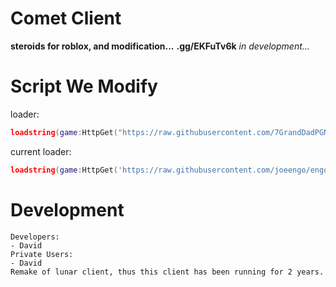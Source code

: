 # Comet Client
**steroids for roblox, and modification...**
**.gg/EKFuTv6k**
*in development...*

# Script We Modify
loader:
```lua
loadstring(game:HttpGet("https://raw.githubusercontent.com/7GrandDadPGN/VapeV4ForRoblox/main/NewMainScript.lua", true))()
```

current loader:
```lua
loadstring(game:HttpGet('https://raw.githubusercontent.com/joeengo/engocheat/main/lua/src/loader.lua', true))()
```
# Development
```
Developers:
- David
Private Users:
- David
Remake of lunar client, thus this client has been running for 2 years.
```
